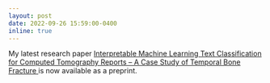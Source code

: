 ```yaml
---
layout: post
date: 2022-09-26 15:59:00-0400
inline: true
---
```


My latest research paper <a href = "{{'/assets/pdf/tong2022interpretable.pdf' | relative_url}}">Interpretable Machine Learning Text Classification for Computed Tomography Reports – A Case Study of Temporal Bone Fracture </a> is now available as a preprint.
